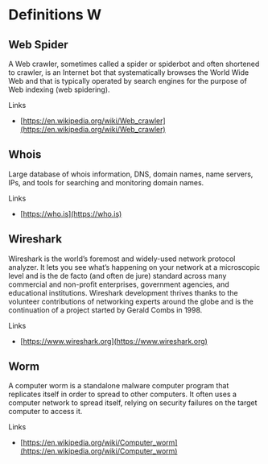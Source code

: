 # Definitions W

## Web Spider
A Web crawler, sometimes called a spider or spiderbot and often shortened to crawler, is an Internet bot that systematically browses the World Wide Web and that is typically operated by search engines for the purpose of Web indexing (web spidering).

Links
- [https://en.wikipedia.org/wiki/Web_crawler](https://en.wikipedia.org/wiki/Web_crawler)

## Whois
Large database of whois information, DNS, domain names, name servers, IPs, and tools for searching and monitoring domain names.

Links
- [https://who.is](https://who.is)

## Wireshark
Wireshark is the world’s foremost and widely-used network protocol analyzer.
It lets you see what’s happening on your network at a microscopic level and is the de facto (and often de jure) standard across many commercial and non-profit enterprises, government agencies, and educational institutions.
Wireshark development thrives thanks to the volunteer contributions of networking experts around the globe and is the continuation of a project started by Gerald Combs in 1998.

Links
- [https://www.wireshark.org](https://www.wireshark.org)

## Worm
A computer worm is a standalone malware computer program that replicates itself in order to spread to other computers.
It often uses a computer network to spread itself, relying on security failures on the target computer to access it.

Links
- [https://en.wikipedia.org/wiki/Computer_worm](https://en.wikipedia.org/wiki/Computer_worm)
